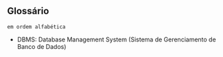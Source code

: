 ## Glossário

`em ordem alfabética`

- DBMS: Database Management System (Sistema de Gerenciamento de Banco de Dados)
